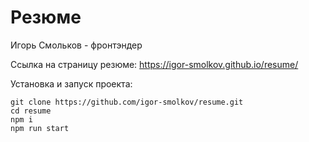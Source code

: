 Резюме  
======
Игорь Смольков - фронтэндер  
  
Ссылка на страницу резюме: https://igor-smolkov.github.io/resume/  
  
Установка и запуск проекта:  
```
git clone https://github.com/igor-smolkov/resume.git
cd resume
npm i
npm run start
```